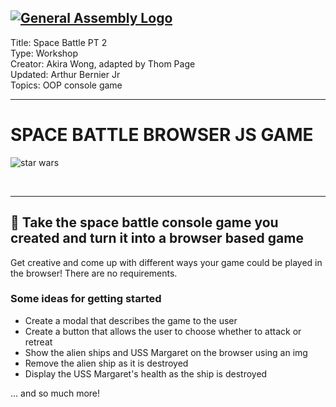 [![General Assembly Logo](https://camo.githubusercontent.com/1a91b05b8f4d44b5bbfb83abac2b0996d8e26c92/687474703a2f2f692e696d6775722e636f6d2f6b6538555354712e706e67)](https://generalassemb.ly)
---

Title: Space Battle PT 2<br>
Type: Workshop<br>
Creator: Akira Wong, adapted by Thom Page <br>
Updated: Arthur Bernier Jr <br>
Topics: OOP console game<br>

<hr>

# SPACE BATTLE BROWSER JS GAME

![star wars](https://vignette4.wikia.nocookie.net/starwars/images/6/65/Battle_of_Endor.png/revision/latest?cb=20121216165239)

<br>
<hr>

## :rocket: Take the space battle console game you created and turn it into a browser based game
Get creative and come up with different ways your game could be played in the browser! There are no requirements. 

### Some ideas for getting started
- Create a modal that describes the game to the user
- Create a button that allows the user to choose whether to attack or retreat
- Show the alien ships and USS Margaret on the browser using an img
- Remove the alien ship as it is destroyed
- Display the USS Margaret's health as the ship is destroyed

... and so much more!

